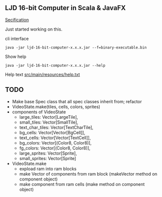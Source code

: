 LJD 16-bit Computer in Scala & JavaFX
-------------------------------------

[Secification](https://github.com/lj-ditrapani/16-bit-computer-specification)

Just started working on this.

cli interface

    java -jar ljd-16-bit-computer-x.x.x.jar --f=binary-executable.bin

Show help

    java -jar ljd-16-bit-computer-x.x.x.jar --help

Help text [src/main/resources/help.txt](src/main/resources/help.txt)


TODO
----

- Make base Spec class that all spec classes inherit from; refactor
- VideoState.make(tiles, cells, colors, sprites)
- components of VideoState
    - large_tiles: Vector[LargeTile],
    - small_tiles: Vector[SmallTile],
    - text_char_tiles: Vector[TextCharTile],
    - bg_cells: Vector[Vector[BgCell]],
    - text_cells: Vector[Vector[TextCell]],
    - bg_colors: Vector[(Color8, Color8)],
    - fg_colors: Vector[(Color8, Color8)],
    - large_sprites: Vector[Sprite],
    - small_sprites: Vector[Sprite]
- VideoState.make
    - expload ram into ram blocks
    - make Vector of components from ram block
      (makeVector method on component object)
    - make component from ram cells
      (make method on component object)
